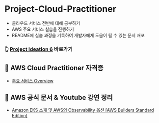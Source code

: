 # Project-Cloud-Practitioner

- 클라우드 서비스 전반에 대해 공부하기
- AWS 주요 서비스 실습을 진행하기
- README에 실습 과정을 기록하여 개발자에게 도움이 될 수 있는 문서 배포

### 👆 [Project Ideation 6](./project-ideation.md) 바로가기

## 🏴 AWS Cloud Practitioner 자격증
- [주요 서비스 Overview](./overview.md)

## 🏴 AWS 공식 문서 & Youtube 강연 정리
- [Amazon EKS 소개 및 AWS의 Observability 옵션 [AWS Builders Standard Edition]](./official-speech-memo/day1.md)
